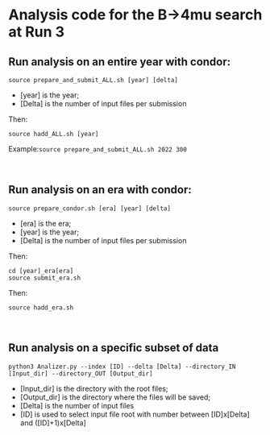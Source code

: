# Analysis code for the B&rarr;4mu search at Run 3

## Run analysis on an entire year with condor:
```
source prepare_and_submit_ALL.sh [year] [delta]
```
*  [year] is the year;
*  [Delta] is the number of input files per submission

Then:
```
source hadd_ALL.sh [year]
```
Example:`source prepare_and_submit_ALL.sh 2022 300`
<p>&nbsp;</p>


## Run analysis on an era with condor:
```
source prepare_condor.sh [era] [year] [delta]
```
*  [era] is the era;
*  [year] is the year;
*  [Delta] is the number of input files per submission

Then:
```
cd [year]_era[era]
source submit_era.sh
```

Then:
```
source hadd_era.sh
```
<p>&nbsp;</p>

## Run analysis on a specific subset of data

```
python3 Analizer.py --index [ID] --delta [Delta] --directory_IN [Input_dir] --directory_OUT [Output_dir]
```
*  [Input_dir] is the directory with the root files;
*  [Output_dir] is the directory where the files will be saved;
*  [Delta] is the number of input files
*  [ID] is used to select input file root with number between [ID]x[Delta] and ([ID]+1)x[Delta]

<p>&nbsp;</p>
